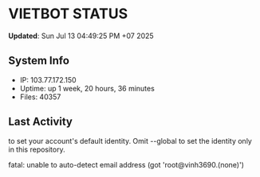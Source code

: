 # VIETBOT STATUS
**Updated**: Sun Jul 13 04:49:25 PM +07 2025

## System Info
- IP: 103.77.172.150
- Uptime: up 1 week, 20 hours, 36 minutes
- Files: 40357

## Last Activity

to set your account's default identity.
Omit --global to set the identity only in this repository.

fatal: unable to auto-detect email address (got 'root@vinh3690.(none)')
